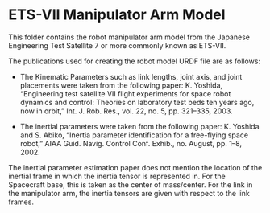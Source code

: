 # ETS-VII Manipulator Arm Model

This folder contains the robot manipulator arm model from the Japanese Engineering Test Satellite 7 or more commonly known as ETS-VII.

The publications used for creating the robot model URDF file are as follows:

- The Kinematic Parameters such as link lengths, joint axis, and joint placements were taken from the following paper: K. Yoshida, “Engineering test satellite VII flight experiments for space robot dynamics and control: Theories on laboratory test beds ten years ago, now in orbit,” Int. J. Rob. Res., vol. 22, no. 5, pp. 321–335, 2003.


- The inertial parameters were taken from the following paper: K. Yoshida and S. Abiko, “Inertia parameter identification for a free-flying space robot,” AIAA Guid. Navig. Control Conf. Exhib., no. August, pp. 1–8, 2002.


The inertial parameter estimation paper does not mention the location of the inertial frame in which the inertia tensor is represented in. For the Spacecraft base, this is taken as the center of mass/center. For the link in the manipulator arm, the inertia tensors are given with respect to the link frames.